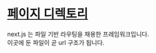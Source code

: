 # [페이지 디렉토리](https://nextjs.org/docs/routing/introduction)

next.js 는 파일 기반 라우팅을 채용한 프레임워크입니다.<br/>
이곳에 둔 파일이 곧 url 구조가 됩니다.
